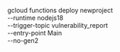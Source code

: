 gcloud functions deploy newproject \
    --runtime nodejs18 \
    --trigger-topic vulnerability_report \
    --entry-point Main \
    --no-gen2
